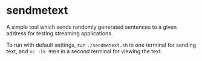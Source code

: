 # sendmetext
A simple tool which sends randomly generated sentences to a given address for testing streaming applications.

To run with default settings, run `./sendmetext.sh` in one terminal for sending text, and `nc -lk 9999` in a second terminal for viewing the text.
